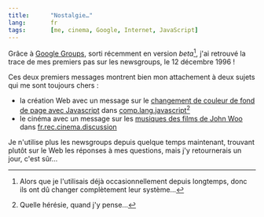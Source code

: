 ```yaml
---
title:      "Nostalgie…"
lang:       fr
tags:       [me, cinema, Google, Internet, JavaScript]
---
```


Grâce à [Google Groups](http://groups.google.com/), sorti récemment en version *beta*[^c1], j'ai retrouvé la trace de mes premiers pas sur les newsgroups, le 12 décembre 1996 !


[^c1]: Alors que je l'utilisais déjà occasionnellement depuis longtemps, donc ils ont dû changer complètement leur système…

Ces deux premiers messages montrent bien mon attachement à deux sujets qui me sont toujours chers :


- la création Web avec un message sur le [changement de couleur de fond de page avec Javascript](http://groups-beta.google.com/group/comp.lang.javascript/browse_thread/thread/b8f71a00dcba8c29?tvc=2&q=hoizey#) dans [comp.lang.javascript](news:comp.lang.javascript)[^t1]
- le cinéma avec un message sur les [musiques des films de John Woo](http://groups-beta.google.com/group/fr.rec.cinema.discussion/browse_thread/thread/a69946e3d6aae816/18028491a8454983?q=hoizey+woo&_done=%2Fgroups%3Fq%3Dhoizey+woo%26Submit3%3DSearch+Groups%26&_doneTitle=Back+to+Search&&d#18028491a8454983) dans [fr.rec.cinema.discussion](news:fr.rec.cinema.discussion)

Je n'utilise plus les newsgroups depuis quelque temps maintenant, trouvant plutôt sur le Web les réponses à mes questions, mais j'y retournerais un jour, c'est sûr…


[^t1]: Quelle hérésie, quand j'y pense…
